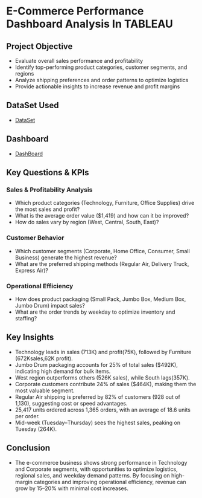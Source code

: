 # E-Commerce Performance Dashboard Analysis In TABLEAU

## Project Objective
- Evaluate overall sales performance and profitability
- Identify top-performing product categories, customer segments, and regions
- Analyze shipping preferences and order patterns to optimize logistics
- Provide actionable insights to increase revenue and profit margins

## DataSet Used
- <a href="https://github.com/Shahdgmal/E-Commerce-Project/blob/main/E-commerce%20project.xlsx">DataSet</a>

## Dashboard
- <a href="https://github.com/Shahdgmal/E-Commerce-Project/blob/main/Dashboard.png">DashBoard</a>

## Key Questions & KPIs
### Sales & Profitability Analysis
- Which product categories (Technology, Furniture, Office Supplies) drive the most sales and profit?
- What is the average order value ($1,419) and how can it be improved?
- How do sales vary by region (West, Central, South, East)?

### Customer Behavior
- Which customer segments (Corporate, Home Office, Consumer, Small Business) generate the highest revenue?
- What are the preferred shipping methods (Regular Air, Delivery Truck, Express Air)?

### Operational Efficiency
- How does product packaging (Small Pack, Jumbo Box, Medium Box, Jumbo Drum) impact sales?
- What are the order trends by weekday to optimize inventory and staffing?

## Key Insights
- Technology leads in sales (713K) and profit(75K), followed by Furniture (672Ksales,62K profit).
- Jumbo Drum packaging accounts for 25% of total sales ($492K), indicating high demand for bulk items.
- West region outperforms others (526K sales), while South lags(357K).
- Corporate customers contribute 24% of sales ($464K), making them the most valuable segment.
- Regular Air shipping is preferred by 82% of customers (928 out of 1,130), suggesting cost or speed advantages.
- 25,417 units ordered across 1,365 orders, with an average of 18.6 units per order.
- Mid-week (Tuesday–Thursday) sees the highest sales, peaking on Tuesday (264K).

## Conclusion
- The e-commerce business shows strong performance in Technology and Corporate segments, with opportunities to optimize logistics, regional sales, and weekday demand patterns. By focusing on high-margin categories and improving operational efficiency, revenue can grow by 15–20% with minimal cost increases.
